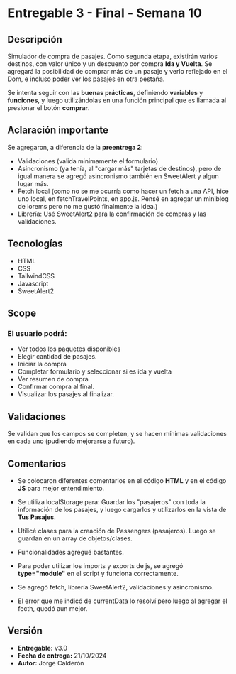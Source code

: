 # Entregable 3 - Final - Semana 10

## Descripción
Simulador de compra de pasajes. Como segunda etapa, existirán varios destinos, con valor único y un descuento por compra **Ida y Vuelta**. Se agregará la posibilidad de comprar más de un pasaje y verlo reflejado en el Dom, e incluso poder ver los pasajes en otra pestaña.

Se intenta seguir con las **buenas prácticas**, definiendo **variables** y **funciones**, y luego utilizándolas en una función principal que es llamada al presionar el botón **comprar**.

## Aclaración importante

Se agregaron, a diferencia de la **preentrega 2**: 

- Validaciones (valida minimamente el formulario)
- Asincronismo (ya tenía, al "cargar más" tarjetas de destinos), pero de igual manera se agregó asincronismo también en SweetAlert y algun lugar más.
- Fetch local (como no se me ocurría como hacer un fetch a una API, hice uno local, en fetchTravelPoints, en app.js. Pensé en agregar un miniblog de lorems pero no me gustó finalmente la idea.)
- Librería: Usé SweetAlert2 para la confirmación de compras y las validaciones.

## Tecnologías

- HTML
- CSS
- TailwindCSS
- Javascript
- SweetAlert2

## Scope

### El usuario podrá: 

- Ver todos los paquetes disponibles
- Elegir cantidad de pasajes.
- Iniciar la compra
- Completar formulario y seleccionar si es ida y vuelta
- Ver resumen de compra
- Confirmar compra al final.
- Visualizar los pasajes al finalizar.

## Validaciones

Se validan que los campos se completen, y se hacen mínimas validaciones en cada uno (pudiendo mejorarse a futuro).

## Comentarios

- Se colocaron diferentes comentarios en el código **HTML** y en el código **JS** para mejor entendimiento.

- Se utiliza localStorage para: Guardar los "pasajeros" con toda la información de los pasajes, y luego cargarlos y utilizarlos en la vista de **Tus Pasajes**.

- Utilicé clases para la creación de Passengers (pasajeros). Luego se guardan en un array de objetos/clases.

- Funcionalidades agregué bastantes.

- Para poder utilizar los imports y exports de js, se agregó **type="module"** en el script y funciona correctamente.

- Se agregó fetch, librería SweetAlert2, validaciones y asincronismo.

- El error que me indicó de currentData lo resolví pero luego al agregar el fecth, quedó aun mejor.

## Versión

- **Entregable:** v3.0 
- **Fecha de entrega:** 21/10/2024
- **Autor:** Jorge Calderón